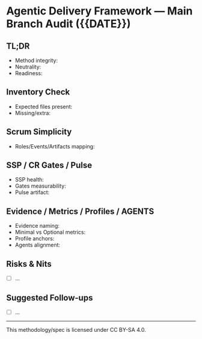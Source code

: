 # Agentic Delivery Framework — Main Branch Audit ({{DATE}})

## TL;DR
- Method integrity:
- Neutrality:
- Readiness:

## Inventory Check
- Expected files present:
- Missing/extra:

## Scrum Simplicity
- Roles/Events/Artifacts mapping:

## SSP / CR Gates / Pulse
- SSP health:
- Gates measurability:
- Pulse artifact:

## Evidence / Metrics / Profiles / AGENTS
- Evidence naming:
- Minimal vs Optional metrics:
- Profile anchors:
- Agents alignment:

## Risks & Nits
- [ ] …

## Suggested Follow-ups
- [ ] …

---

This methodology/spec is licensed under CC BY-SA 4.0.
